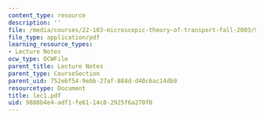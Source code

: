 ```yaml
---
content_type: resource
description: ''
file: /media/courses/22-103-microscopic-theory-of-transport-fall-2003/9888b4e4adf1fe6114c82925f6a270f0_lec1.pdf
file_type: application/pdf
learning_resource_types:
- Lecture Notes
ocw_type: OCWFile
parent_title: Lecture Notes
parent_type: CourseSection
parent_uid: 752e6f54-9ebb-27af-884d-d40c6ac14db9
resourcetype: Document
title: lec1.pdf
uid: 9888b4e4-adf1-fe61-14c8-2925f6a270f0
---
```

